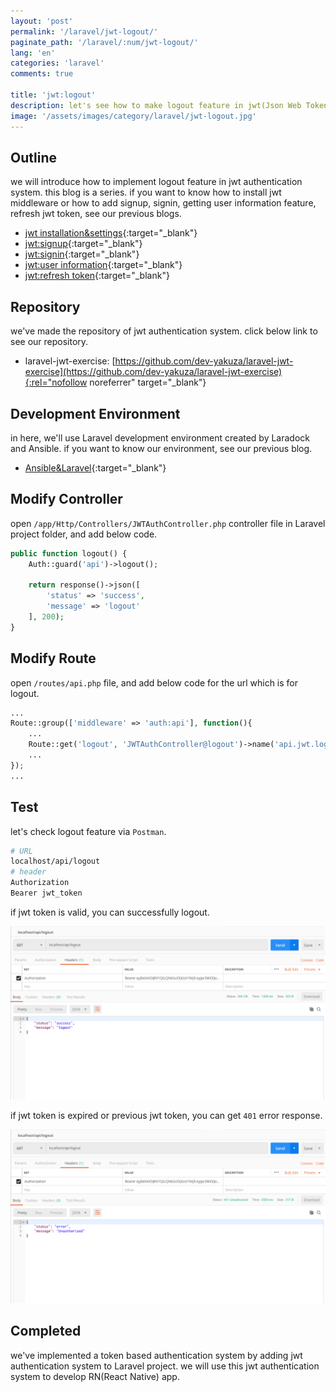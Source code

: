 ```yaml
---
layout: 'post'
permalink: '/laravel/jwt-logout/'
paginate_path: '/laravel/:num/jwt-logout/'
lang: 'en'
categories: 'laravel'
comments: true

title: 'jwt:logout'
description: let's see how to make logout feature in jwt(Json Web Token) authentication system.
image: '/assets/images/category/laravel/jwt-logout.jpg'
---
```



## Outline
we will introduce how to implement logout feature in jwt authentication system. this blog is a series. if you want to know how to install jwt middleware or how to add signup, signin, getting user information feature, refresh jwt token, see our previous blogs.

- [jwt installation&settings]({{site.url}}/{{page.categories}}/jwt/){:target="_blank"}
- [jwt:signup]({{site.url}}/{{page.categories}}/jwt-signup){:target="_blank"}
- [jwt:signin]({{site.url}}/{{page.categories}}/jwt-signin){:target="_blank"}
- [jwt:user information]({{site.url}}/{{page.categories}}/jwt-user-info){:target="_blank"}
- [jwt:refresh token]({{site.url}}/{{page.categories}}/jwt-refresh-token){:target="_blank"}

## Repository
we've made the repository of jwt authentication system. click below link to see our repository.

- laravel-jwt-exercise: [https://github.com/dev-yakuza/laravel-jwt-exercise](https://github.com/dev-yakuza/laravel-jwt-exercise){:rel="nofollow noreferrer" target="_blank"}

## Development Environment
in here, we'll use Laravel development environment created by Laradock and Ansible. if you want to know our environment, see our previous blog.

- [Ansible&Laravel]({{site.url}}/environment/ansible-laravel/){:target="_blank"}

## Modify Controller
open ```/app/Http/Controllers/JWTAuthController.php``` controller file in Laravel project folder, and add below code.

```php
public function logout() {
    Auth::guard('api')->logout();

    return response()->json([
        'status' => 'success',
        'message' => 'logout'
    ], 200);
}
```

## Modify Route
open ```/routes/api.php``` file, and add below code for the url which is for logout.

```php
...
Route::group(['middleware' => 'auth:api'], function(){
    ...
    Route::get('logout', 'JWTAuthController@logout')->name('api.jwt.logout');
    ...
});
...
```

## Test
let's check logout feature via ```Postman```.

```bash
# URL
localhost/api/logout
# header
Authorization
Bearer jwt_token
```

if jwt token is valid, you can successfully logout.

![logout](/assets/images/category/laravel/jwt-logout/logout.png)

if jwt token is expired or previous jwt token, you can get ```401``` error response.

![fail to logout](/assets/images/category/laravel/jwt-logout/fail_to_logout.png)

## Completed
we've implemented a token based authentication system by adding jwt authentication system to Laravel project. we will use this jwt authentication system to develop RN(React Native) app.